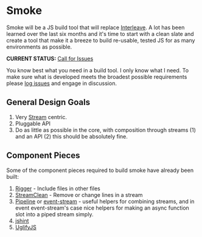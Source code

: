 # Smoke

Smoke will be a JS build tool that will replace [Interleave](https://github.com/DamonOehlman/interleave).  A lot has been learned over the last six months and it's time to start with a clean slate and create a tool that make it a breeze to build re-usable, tested JS for as many environments as possible.

__CURRENT STATUS:__ [Call for Issues](https://github.com/DamonOehlman/smoke/issues)

You know best what you need in a build tool.  I only know what I need.  To make sure what is developed meets the broadest possible requirements please [log issues](https://github.com/DamonOehlman/smoke/issues/new) and engage in discussion.

## General Design Goals

1. Very [Stream](http://nodejs.org/docs/latest/api/stream.html) centric.
2. Pluggable API
3. Do as little as possible in the core, with composition through streams (1) and an API (2) this should be absolutely fine.

## Component Pieces

Some of the component pieces required to build smoke have already been built:

1. [Rigger](/DamonOehlman/rigger) - Include files in other files
2. [StreamClean](/DamonOehlman/streamclean) - Remove or change lines in a stream
3. [Pipeline](/pgte/pipeline) or [event-stream](/dominictarr/event-stream) - useful helpers for combining streams, and in event event-stream's case nice helpers for making an async function slot into a piped stream simply.
4. [jshint](https://github.com/jshint/node-jshint)
5. [UglifyJS](https://github.com/mishoo/UglifyJS)